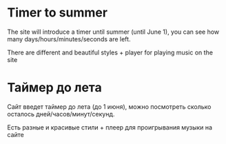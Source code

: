 # Timer to summer

The site will introduce a timer until summer (until June 1), you can see how many days/hours/minutes/seconds are left. 

There are different and beautiful styles + player for playing music on the site

# Таймер до лета

Сайт введет таймер до лета (до 1 июня), можно посмотреть сколько осталось дней/часов/минут/секунд. 

Есть разные и красивые стили + плеер для проигрывания музыки на сайте
